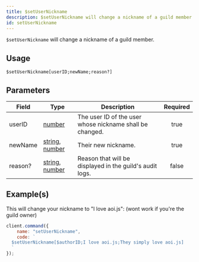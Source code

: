 ```yaml
---
title: $setUserNickname
description: $setUserNickname will change a nickname of a guild member.
id: setUserNickname
---
```


`$setUserNickname` will change a nickname of a guild member.

## Usage

```aoi
$setUserNickname[userID;newName;reason?]
```

## Parameters

| Field   | Type                                                                                                                                                                                                 | Description                                              | Required |
| ------- | ---------------------------------------------------------------------------------------------------------------------------------------------------------------------------------------------------- | -------------------------------------------------------- | :------: |
| userID  | [number](https://developer.mozilla.org/en-US/docs/Web/JavaScript/Reference/Global_Objects/Number)                                                                                                    | The user ID of the user whose nickname shall be changed. |   true   |
| newName | [string](https://developer.mozilla.org/en-US/docs/Web/JavaScript/Reference/Global_Objects/String), [number](https://developer.mozilla.org/en-US/docs/Web/JavaScript/Reference/Global_Objects/Number) | Their new nickname.                                      |   true   |
| reason? | [string](https://developer.mozilla.org/en-US/docs/Web/JavaScript/Reference/Global_Objects/String), [number](https://developer.mozilla.org/en-US/docs/Web/JavaScript/Reference/Global_Objects/Number) | Reason that will be displayed in the guild's audit logs. |  false   |

## Example(s)

This will change your nickname to "I love aoi.js": (wont work if you're the guild owner)

```javascript
client.command({
    name: "setUserNickname",
    code: `
  $setUserNickname[$authorID;I love aoi.js;They simply love aoi.js]
  `
});
```

